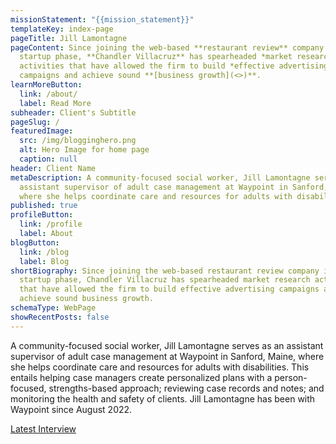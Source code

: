 ```yaml
---
missionStatement: "{{mission_statement}}"
templateKey: index-page
pageTitle: Jill Lamontagne
pageContent: Since joining the web-based **restaurant review** company in its
  startup phase, **Chandler Villacruz** has spearheaded *market research*
  activities that have allowed the firm to build *effective advertising*
  campaigns and achieve sound **[business growth](<>)**.
learnMoreButton:
  link: /about/
  label: Read More
subheader: Client's Subtitle
pageSlug: /
featuredImage:
  src: /img/blogginghero.png
  alt: Hero Image for home page
  caption: null
header: Client Name
metaDescription: A community-focused social worker, Jill Lamontagne serves as an
  assistant supervisor of adult case management at Waypoint in Sanford, Maine,
  where she helps coordinate care and resources for adults with disabilities.
published: true
profileButton:
  link: /profile
  label: About
blogButton:
  link: /blog
  label: Blog
shortBiography: Since joining the web-based restaurant review company in its
  startup phase, Chandler Villacruz has spearheaded market research activities
  that have allowed the firm to build effective advertising campaigns and
  achieve sound business growth.
schemaType: WebPage
showRecentPosts: false
---
```

A community-focused social worker, Jill Lamontagne serves as an assistant supervisor of adult case management at Waypoint in Sanford, Maine, where she helps coordinate care and resources for adults with disabilities. This entails helping case managers create personalized plans with a person-focused, strengths-based approach; reviewing case records and notes; and monitoring the health and safety of clients. Jill Lamontagne has been with Waypoint since August 2022.

[Latest Interview](https://ideamensch.com/jill-lamontagne/)